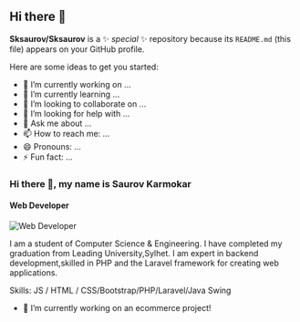 
## Hi there 👋


**Sksaurov/Sksaurov** is a ✨ _special_ ✨ repository because its `README.md` (this file) appears on your GitHub profile.

Here are some ideas to get you started:

- 🔭 I’m currently working on ...
- 🌱 I’m currently learning ...
- 👯 I’m looking to collaborate on ...
- 🤔 I’m looking for help with ...
- 💬 Ask me about ...
- 📫 How to reach me: ...
- 😄 Pronouns: ...
- ⚡ Fun fact: ...
### Hi there 👋, my name is Saurov Karmokar
#### Web Developer
![Web Developer](https://media.licdn.com/dms/image/D5603AQHVpcbxqRq9eA/profile-displayphoto-shrink_800_800/0/1714157663672?e=1722470400&v=beta&t=mNT-Ib30j9r4GhAXmZuWW2HOx4Fw2hkWFPxnIEPOB5M)

I am a student of Computer Science & Engineering. I have completed my graduation from Leading University,Sylhet. I am expert in backend development,skilled in PHP and the Laravel framework for creating web applications.

Skills:  JS / HTML / CSS/Bootstrap/PHP/Laravel/Java Swing

- 🔭 I’m currently working on an ecommerce project!












